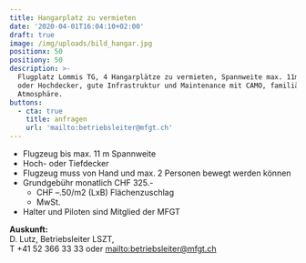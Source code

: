```yaml
---
title: Hangarplatz zu vermieten
date: '2020-04-01T16:04:10+02:00'
draft: true
image: /img/uploads/bild_hangar.jpg
positionx: 50
positiony: 50
description: >-
  Flugplatz Lommis TG, 4 Hangarplätze zu vermieten, Spannweite max. 11m, Tief-
  oder Hochdecker, gute Infrastruktur und Maintenance mit CAMO, familiäre
  Atmosphäre.
buttons:
  - cta: true
    title: anfragen
    url: 'mailto:betriebsleiter@mfgt.ch'
---
```

* Flugzeug bis max. 11 m Spannweite
* Hoch- oder Tiefdecker
* Flugzeug muss von Hand und max. 2 Personen bewegt werden können
* Grundgebühr monatlich CHF 325.-
  * CHF –.50/m2 (LxB) Flächenzuschlag
  * MwSt.
* Halter und Piloten sind Mitglied der MFGT

**Auskunft:**\
D. Lutz, Betriebsleiter LSZT, \
T +41 52 366 33 33 oder <mailto:betriebsleiter@mfgt.ch>
